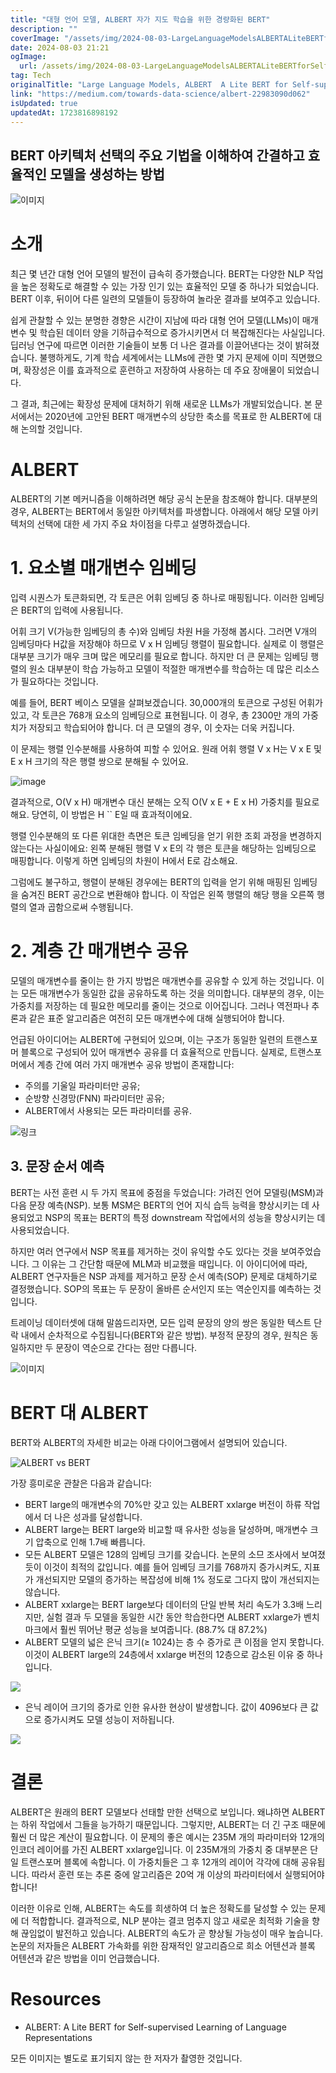 ```yaml
---
title: "대형 언어 모델, ALBERT 자가 지도 학습을 위한 경량화된 BERT"
description: ""
coverImage: "/assets/img/2024-08-03-LargeLanguageModelsALBERTALiteBERTforSelf-supervisedLearning_0.png"
date: 2024-08-03 21:21
ogImage: 
  url: /assets/img/2024-08-03-LargeLanguageModelsALBERTALiteBERTforSelf-supervisedLearning_0.png
tag: Tech
originalTitle: "Large Language Models, ALBERT  A Lite BERT for Self-supervised Learning"
link: "https://medium.com/towards-data-science/albert-22983090d062"
isUpdated: true
updatedAt: 1723816898192
---
```




## BERT 아키텍처 선택의 주요 기법을 이해하여 간결하고 효율적인 모델을 생성하는 방법

![이미지](/assets/img/2024-08-03-LargeLanguageModelsALBERTALiteBERTforSelf-supervisedLearning_0.png)

# 소개

최근 몇 년간 대형 언어 모델의 발전이 급속히 증가했습니다. BERT는 다양한 NLP 작업을 높은 정확도로 해결할 수 있는 가장 인기 있는 효율적인 모델 중 하나가 되었습니다. BERT 이후, 뒤이어 다른 일련의 모델들이 등장하여 놀라운 결과를 보여주고 있습니다.

<div class="content-ad"></div>

쉽게 관찰할 수 있는 분명한 경향은 시간이 지남에 따라 대형 언어 모델(LLMs)이 매개변수 및 학습된 데이터 양을 기하급수적으로 증가시키면서 더 복잡해진다는 사실입니다. 딥러닝 연구에 따르면 이러한 기술들이 보통 더 나은 결과를 이끌어낸다는 것이 밝혀졌습니다. 불행하게도, 기계 학습 세계에서는 LLMs에 관한 몇 가지 문제에 이미 직면했으며, 확장성은 이를 효과적으로 훈련하고 저장하여 사용하는 데 주요 장애물이 되었습니다.

그 결과, 최근에는 확장성 문제에 대처하기 위해 새로운 LLMs가 개발되었습니다. 본 문서에서는 2020년에 고안된 BERT 매개변수의 상당한 축소를 목표로 한 ALBERT에 대해 논의할 것입니다.

# ALBERT

ALBERT의 기본 메커니즘을 이해하려면 해당 공식 논문을 참조해야 합니다. 대부분의 경우, ALBERT는 BERT에서 동일한 아키텍처를 파생합니다. 아래에서 해당 모델 아키텍처의 선택에 대한 세 가지 주요 차이점을 다루고 설명하겠습니다.

<div class="content-ad"></div>

# 1. 요소별 매개변수 임베딩

입력 시퀀스가 토큰화되면, 각 토큰은 어휘 임베딩 중 하나로 매핑됩니다. 이러한 임베딩은 BERT의 입력에 사용됩니다.

어휘 크기 V(가능한 임베딩의 총 수)와 임베딩 차원 H을 가정해 봅시다. 그러면 V개의 임베딩마다 H값을 저장해야 하므로 V x H 임베딩 행렬이 필요합니다. 실제로 이 행렬은 대부분 크기가 매우 크며 많은 메모리를 필요로 합니다. 하지만 더 큰 문제는 임베딩 행렬의 원소 대부분이 학습 가능하고 모델이 적절한 매개변수를 학습하는 데 많은 리소스가 필요하다는 것입니다.

예를 들어, BERT 베이스 모델을 살펴보겠습니다. 30,000개의 토큰으로 구성된 어휘가 있고, 각 토큰은 768개 요소의 임베딩으로 표현됩니다. 이 경우, 총 2300만 개의 가중치가 저장되고 학습되어야 합니다. 더 큰 모델의 경우, 이 숫자는 더욱 커집니다.

<div class="content-ad"></div>

이 문제는 행렬 인수분해를 사용하여 피할 수 있어요. 원래 어휘 행렬 V x H는 V x E 및 E x H 크기의 작은 행렬 쌍으로 분해될 수 있어요.

![image](/assets/img/2024-08-03-LargeLanguageModelsALBERTALiteBERTforSelf-supervisedLearning_1.png)

결과적으로, O(V x H) 매개변수 대신 분해는 오직 O(V x E + E x H) 가중치를 필요로 해요. 당연히, 이 방법은 H `` E일 때 효과적이에요.

행렬 인수분해의 또 다른 위대한 측면은 토큰 임베딩을 얻기 위한 조회 과정을 변경하지 않는다는 사실이에요: 왼쪽 분해된 행렬 V x E의 각 행은 토큰을 해당하는 임베딩으로 매핑합니다. 이렇게 하면 임베딩의 차원이 H에서 E로 감소해요.

<div class="content-ad"></div>

그럼에도 불구하고, 행렬이 분해된 경우에는 BERT의 입력을 얻기 위해 매핑된 임베딩을 숨겨진 BERT 공간으로 변환해야 합니다. 이 작업은 왼쪽 행렬의 해당 행을 오른쪽 행렬의 열과 곱함으로써 수행됩니다.

# 2. 계층 간 매개변수 공유

모델의 매개변수를 줄이는 한 가지 방법은 매개변수를 공유할 수 있게 하는 것입니다. 이는 모든 매개변수가 동일한 값을 공유하도록 하는 것을 의미합니다. 대부분의 경우, 이는 가중치를 저장하는 데 필요한 메모리를 줄이는 것으로 이어집니다. 그러나 역전파나 추론과 같은 표준 알고리즘은 여전히 모든 매개변수에 대해 실행되어야 합니다.

언급된 아이디어는 ALBERT에 구현되어 있으며, 이는 구조가 동일한 일련의 트랜스포머 블록으로 구성되어 있어 매개변수 공유를 더 효율적으로 만듭니다. 실제로, 트랜스포머에서 계층 간에 여러 가지 매개변수 공유 방법이 존재합니다:

<div class="content-ad"></div>

- 주의를 기울일 파라미터만 공유;
- 순방향 신경망(FNN) 파라미터만 공유;
- ALBERT에서 사용되는 모든 파라미터를 공유.

![링크](/assets/img/2024-08-03-LargeLanguageModelsALBERTALiteBERTforSelf-supervisedLearning_2.png)

## 3. 문장 순서 예측

BERT는 사전 훈련 시 두 가지 목표에 중점을 두었습니다: 가려진 언어 모델링(MSM)과 다음 문장 예측(NSP). 보통 MSM은 BERT의 언어 지식 습득 능력을 향상시키는 데 사용되었고 NSP의 목표는 BERT의 특정 downstream 작업에서의 성능을 향상시키는 데 사용되었습니다.

<div class="content-ad"></div>

하지만 여러 연구에서 NSP 목표를 제거하는 것이 유익할 수도 있다는 것을 보여주었습니다. 그 이유는 그 간단함 때문에 MLM과 비교했을 때입니다. 이 아이디어에 따라, ALBERT 연구자들은 NSP 과제를 제거하고 문장 순서 예측(SOP) 문제로 대체하기로 결정했습니다. SOP의 목표는 두 문장이 올바른 순서인지 또는 역순인지를 예측하는 것입니다.

트레이닝 데이터셋에 대해 말씀드리자면, 모든 입력 문장의 양의 쌍은 동일한 텍스트 단락 내에서 순차적으로 수집됩니다(BERT와 같은 방법). 부정적 문장의 경우, 원칙은 동일하지만 두 문장이 역순으로 간다는 점만 다릅니다.

![이미지](/assets/img/2024-08-03-LargeLanguageModelsALBERTALiteBERTforSelf-supervisedLearning_3.png)

# BERT 대 ALBERT

<div class="content-ad"></div>

BERT와 ALBERT의 자세한 비교는 아래 다이어그램에서 설명되어 있습니다.

![ALBERT vs BERT](/assets/img/2024-08-03-LargeLanguageModelsALBERTALiteBERTforSelf-supervisedLearning_4.png)

가장 흥미로운 관찰은 다음과 같습니다:
- BERT large의 매개변수의 70%만 갖고 있는 ALBERT xxlarge 버전이 하류 작업에서 더 나은 성과를 달성합니다.
- ALBERT large는 BERT large와 비교할 때 유사한 성능을 달성하며, 매개변수 크기 압축으로 인해 1.7배 빠릅니다.
- 모든 ALBERT 모델은 128의 임베딩 크기를 갖습니다. 논문의 소므 조사에서 보여졌듯이 이것이 최적의 값입니다. 예를 들어 임베딩 크기를 768까지 증가시켜도, 지표가 개선되지만 모델의 증가하는 복잡성에 비해 1% 정도로 그다지 많이 개선되지는 않습니다.
- ALBERT xxlarge는 BERT large보다 데이터의 단일 반복 처리 속도가 3.3배 느리지만, 실험 결과 두 모델을 동일한 시간 동안 학습한다면 ALBERT xxlarge가 벤치마크에서 훨씬 뛰어난 평균 성능을 보여줍니다. (88.7% 대 87.2%)
- ALBERT 모델의 넓은 은닉 크기(≥ 1024)는 층 수 증가로 큰 이점을 얻지 못합니다. 이것이 ALBERT large의 24층에서 xxlarge 버전의 12층으로 감소된 이유 중 하나입니다.

<div class="content-ad"></div>


<img src="/assets/img/2024-08-03-LargeLanguageModelsALBERTALiteBERTforSelf-supervisedLearning_5.png" />

- 은닉 레이어 크기의 증가로 인한 유사한 현상이 발생합니다. 값이 4096보다 큰 값으로 증가시켜도 모델 성능이 저하됩니다.

<img src="/assets/img/2024-08-03-LargeLanguageModelsALBERTALiteBERTforSelf-supervisedLearning_6.png" />

# 결론


<div class="content-ad"></div>

ALBERT은 원래의 BERT 모델보다 선태할 만한 선택으로 보입니다. 왜냐하면 ALBERT는 하위 작업에서 그들을 능가하기 때문입니다. 그렇지만, ALBERT는 더 긴 구조 때문에 훨씬 더 많은 계산이 필요합니다. 이 문제의 좋은 예시는 235M 개의 파라미터와 12개의 인코더 레이어를 가진 ALBERT xxlarge입니다. 이 235M개의 가중치 중 대부분은 단일 트랜스포머 블록에 속합니다. 이 가중치들은 그 후 12개의 레이어 각각에 대해 공유됩니다. 따라서 훈련 또는 추론 중에 알고리즘은 20억 개 이상의 파라미터에서 실행되어야 합니다!

이러한 이유로 인해, ALBERT는 속도를 희생하여 더 높은 정확도를 달성할 수 있는 문제에 더 적합합니다. 결과적으로, NLP 분야는 결코 멈추지 않고 새로운 최적화 기술을 향해 끊임없이 발전하고 있습니다. ALBERT의 속도가 곧 향상될 가능성이 매우 높습니다. 논문의 저자들은 ALBERT 가속화를 위한 잠재적인 알고리즘으로 희소 어텐션과 블록 어텐션과 같은 방법을 이미 언급했습니다.

# Resources

- ALBERT: A Lite BERT for Self-supervised Learning of Language Representations

<div class="content-ad"></div>

모든 이미지는 별도로 표기되지 않는 한 저자가 촬영한 것입니다.